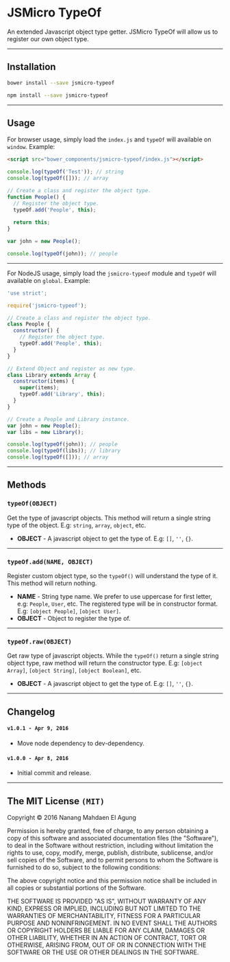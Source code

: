 # JSMicro TypeOf

An extended Javascript object type getter. JSMicro TypeOf will allow us to register our own object type.

***

## Installation

```bash
bower install --save jsmicro-typeof
```

```bash
npm install --save jsmicro-typeof
```

***

## Usage

For browser usage, simply load the `index.js` and `typeOf` will available on `window`. Example:

```html
<script src="bower_components/jsmicro-typeof/index.js"></script>
```

```js
console.log(typeOf('Test')); // string
console.log(typeOf([])); // array

// Create a class and register the object type.
function People() {
  // Register the object type.
  typeOf.add('People', this);
  
  return this;
}

var john = new People();

console.log(typeOf(john)); // people
```

***

For NodeJS usage, simply load the `jsmicro-typeof` module and `typeOf` will available on `global`. Example:

```js
'use strict';

require('jsmicro-typeof');

// Create a class and register the object type.
class People {
  constructor() {
    // Register the object type.
    typeOf.add('People', this);
  }
}

// Extend Object and register as new type.
class Library extends Array {
  constructor(items) {
    super(items);
    typeOf.add('Library', this);
  }
}

// Create a People and Library instance.
var john = new People();
var libs = new Library();

console.log(typeOf(john)); // people
console.log(typeOf(libs)); // library
console.log(typeOf([])); // array
```

***

## Methods

### **`typeOf(OBJECT)`**

Get the type of javascript objects. This method will return a single string type of the object. E.g: `string`, `array`, `object`, etc.

*   **OBJECT** - A javascript object to get the type of. E.g: `[]`, `''`, `{}`.

***

### **`typeOf.add(NAME, OBJECT)`**

Register custom object type, so the `typeOf()` will understand the type of it. This method will return nothing.

*   **NAME** - String type name. We prefer to use uppercase for first letter, e.g: `People`, `User`, etc. The registered type will be in constructor format. E.g: `[object People]`, `[object User]`.
*   **OBJECT** - Object to register the type of.

***

### **`typeOf.raw(OBJECT)`**

Get raw type of javascript objects. While the `typeOf()` return a single string object type, raw method will return the constructor type. E.g: `[object Array]`, `[object String]`, `[object Boolean]`, etc.

*   **OBJECT** - A javascript object to get the type of. E.g: `[]`, `''`, `{}`.

***

## Changelog

#### **`v1.0.1 - Apr 9, 2016`**

*   Move node dependency to dev-dependency.

#### **`v1.0.0 - Apr 8, 2016`**

*   Initial commit and release.

***

## The MIT License **`(MIT)`**

Copyright © 2016 Nanang Mahdaen El Agung

Permission is hereby granted, free of charge, to any person obtaining a copy of this software and associated documentation files (the "Software"), to deal in the Software without restriction, including without limitation the rights to use, copy, modify, merge, publish, distribute, sublicense, and/or sell copies of the Software, and to permit persons to whom the Software is furnished to do so, subject to the following conditions:

The above copyright notice and this permission notice shall be included in all copies or substantial portions of the Software.

THE SOFTWARE IS PROVIDED "AS IS", WITHOUT WARRANTY OF ANY KIND, EXPRESS OR IMPLIED, INCLUDING BUT NOT LIMITED TO THE WARRANTIES OF MERCHANTABILITY, FITNESS FOR A PARTICULAR PURPOSE AND NONINFRINGEMENT. IN NO EVENT SHALL THE AUTHORS OR COPYRIGHT HOLDERS BE LIABLE FOR ANY CLAIM, DAMAGES OR OTHER LIABILITY, WHETHER IN AN ACTION OF CONTRACT, TORT OR OTHERWISE, ARISING FROM, OUT OF OR IN CONNECTION WITH THE SOFTWARE OR THE USE OR OTHER DEALINGS IN THE SOFTWARE.

